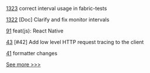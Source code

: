 
[1323](https://github.com/hyperledger/caliper/pull/1323) correct interval usage in fabric-tests

[1322](https://github.com/hyperledger/caliper/pull/1322) [Doc] Clarify and fix monitor intervals

[91](https://github.com/hyperledger/indy-vdr/pull/91) feat(js): React Native

[43](https://github.com/hyperledger-labs/acapy-java-client/pull/43) [#42] Add low level HTTP request tracing to the client

[41](https://github.com/hyperledger-labs/acapy-java-client/pull/41) formatter changes


[See more >>>](https://start-here.hyperledger.org/pull-requests)
